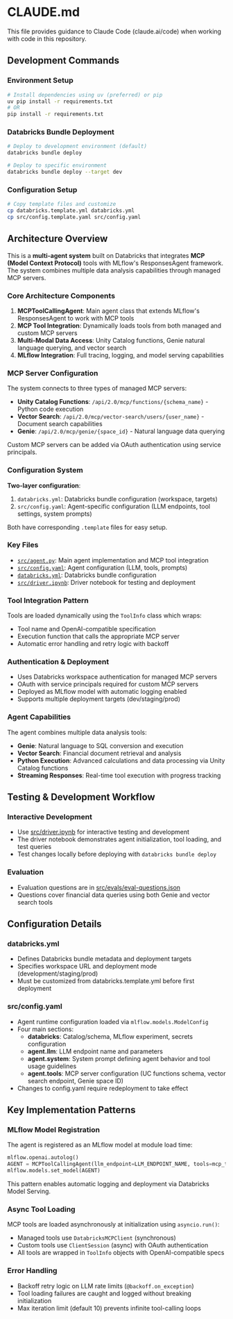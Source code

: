 # CLAUDE.md

This file provides guidance to Claude Code (claude.ai/code) when working with code in this repository.

## Development Commands

### Environment Setup

```bash
# Install dependencies using uv (preferred) or pip
uv pip install -r requirements.txt
# OR
pip install -r requirements.txt
```

### Databricks Bundle Deployment

```bash
# Deploy to development environment (default)
databricks bundle deploy

# Deploy to specific environment
databricks bundle deploy --target dev
```

### Configuration Setup

```bash
# Copy template files and customize
cp databricks.template.yml databricks.yml
cp src/config.template.yaml src/config.yaml
```

## Architecture Overview

This is a **multi-agent system** built on Databricks that integrates **MCP (Model Context Protocol)** tools with MLflow's ResponsesAgent framework. The system combines multiple data analysis capabilities through managed MCP servers.

### Core Architecture Components

1. **MCPToolCallingAgent**: Main agent class that extends MLflow's ResponsesAgent to work with MCP tools
2. **MCP Tool Integration**: Dynamically loads tools from both managed and custom MCP servers
3. **Multi-Modal Data Access**: Unity Catalog functions, Genie natural language querying, and vector search
4. **MLflow Integration**: Full tracing, logging, and model serving capabilities

### MCP Server Configuration

The system connects to three types of managed MCP servers:

- **Unity Catalog Functions**: `/api/2.0/mcp/functions/{schema_name}` - Python code execution
- **Vector Search**: `/api/2.0/mcp/vector-search/users/{user_name}` - Document search capabilities
- **Genie**: `/api/2.0/mcp/genie/{space_id}` - Natural language data querying

Custom MCP servers can be added via OAuth authentication using service principals.

### Configuration System

**Two-layer configuration**:

1. `databricks.yml`: Databricks bundle configuration (workspace, targets)
2. `src/config.yaml`: Agent-specific configuration (LLM endpoints, tool settings, system prompts)

Both have corresponding `.template` files for easy setup.

### Key Files

- [`src/agent.py`](src/agent.py): Main agent implementation and MCP tool integration
- [`src/config.yaml`](src/config.yaml): Agent configuration (LLM, tools, prompts)
- [`databricks.yml`](databricks.yml): Databricks bundle configuration
- [`src/driver.ipynb`](src/driver.ipynb): Driver notebook for testing and deployment

### Tool Integration Pattern

Tools are loaded dynamically using the `ToolInfo` class which wraps:

- Tool name and OpenAI-compatible specification
- Execution function that calls the appropriate MCP server
- Automatic error handling and retry logic with backoff

### Authentication & Deployment

- Uses Databricks workspace authentication for managed MCP servers
- OAuth with service principals required for custom MCP servers
- Deployed as MLflow model with automatic logging enabled
- Supports multiple deployment targets (dev/staging/prod)

### Agent Capabilities

The agent combines multiple data analysis tools:

- **Genie**: Natural language to SQL conversion and execution
- **Vector Search**: Financial document retrieval and analysis
- **Python Execution**: Advanced calculations and data processing via Unity Catalog functions
- **Streaming Responses**: Real-time tool execution with progress tracking

## Testing & Development Workflow

### Interactive Development

- Use [src/driver.ipynb](src/driver.ipynb) for interactive testing and development
- The driver notebook demonstrates agent initialization, tool loading, and test queries
- Test changes locally before deploying with `databricks bundle deploy`

### Evaluation

- Evaluation questions are in [src/evals/eval-questions.json](src/evals/eval-questions.json)
- Questions cover financial data queries using both Genie and vector search tools

## Configuration Details

### databricks.yml

- Defines Databricks bundle metadata and deployment targets
- Specifies workspace URL and deployment mode (development/staging/prod)
- Must be customized from databricks.template.yml before first deployment

### src/config.yaml

- Agent runtime configuration loaded via `mlflow.models.ModelConfig`
- Four main sections:
  - **databricks**: Catalog/schema, MLflow experiment, secrets configuration
  - **agent.llm**: LLM endpoint name and parameters
  - **agent.system**: System prompt defining agent behavior and tool usage guidelines
  - **agent.tools**: MCP server configuration (UC functions schema, vector search endpoint, Genie space ID)
- Changes to config.yaml require redeployment to take effect

## Key Implementation Patterns

### MLflow Model Registration

The agent is registered as an MLflow model at module load time:

```python
mlflow.openai.autolog()
AGENT = MCPToolCallingAgent(llm_endpoint=LLM_ENDPOINT_NAME, tools=mcp_tools)
mlflow.models.set_model(AGENT)
```

This pattern enables automatic logging and deployment via Databricks Model Serving.

### Async Tool Loading

MCP tools are loaded asynchronously at initialization using `asyncio.run()`:

- Managed tools use `DatabricksMCPClient` (synchronous)
- Custom tools use `ClientSession` (async) with OAuth authentication
- All tools are wrapped in `ToolInfo` objects with OpenAI-compatible specs

### Error Handling

- Backoff retry logic on LLM rate limits (`@backoff.on_exception`)
- Tool loading failures are caught and logged without breaking initialization
- Max iteration limit (default 10) prevents infinite tool-calling loops
